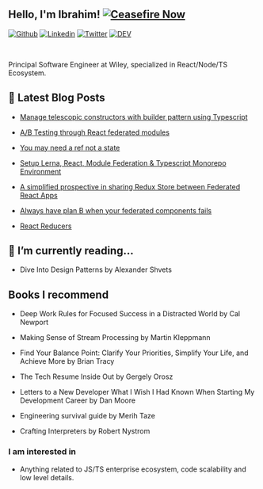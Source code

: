 <!-- Your title -->

## Hello, I'm Ibrahim! [![Ceasefire Now](https://badge.techforpalestine.org/default)](https://techforpalestine.org/learn-more)

[![Github](https://img.shields.io/badge/-Github-000?style=flat&logo=Github&logoColor=white)](https://github.com/ibrahimshamma99)
[![Linkedin](https://img.shields.io/badge/-LinkedIn-blue?style=flat&logo=Linkedin&logoColor=white)](https://www.linkedin.com/in/ibrahim-abushamma/)
[![Twitter](https://img.shields.io/badge/-Twitter-blue?style=flat&logo=Twitter&logoColor=white)](https://twitter.com/ibrahimtechlead)
[![DEV](https://img.shields.io/badge/-DEV-000?style=flat&logo=DEV&logoColor=white)](https://DEV.to/ibrahimshamma99)

&nbsp;

Principal Software Engineer at Wiley, specialized in React/Node/TS Ecosystem.

## 📝 Latest Blog Posts

- [Manage telescopic constructors with builder pattern using Typescript](https://dev.to/ibrahimshamma99/manage-telescopic-constructors-with-builder-pattern-using-typescript-di8)

- [A/B Testing through React federated modules](https://dev.to/ibrahimshamma99/ab-testing-through-react-federated-modules-4n73)

- [You may need a ref not a state](https://dev.to/ibrahimshamma99/you-may-need-a-ref-not-a-state-d24)

- [Setup Lerna, React, Module Federation & Typescript Monorepo Environment](https://dev.to/ibrahimshamma99/setup-lerna-react-module-federation-typescript-monorepo-environment-11c6)

- [A simplified prospective in sharing Redux Store between Federated React Apps](https://dev.to/ibrahimshamma99/a-simplified-prospective-in-sharing-redux-store-between-federated-react-apps-1kgm)

- [Always have plan B when your federated components fails](https://dev.to/ibrahimshamma99/always-have-plan-b-when-your-federated-component-fails-35di)

- [React Reducers](https://dev.to/ibrahimshamma99/react-type-ahead-native-reducers-l55)

## 🔭 I’m currently reading...

- Dive Into Design Patterns by Alexander Shvets

## Books I recommend

- Deep Work Rules for Focused Success in a Distracted World by Cal Newport

- Making Sense of Stream Processing by Martin Kleppmann

- Find Your Balance Point: Clarify Your Priorities, Simplify Your Life, and Achieve More by Brian Tracy

- The Tech Resume Inside Out by Gergely Orosz

- Letters to a New Developer What I Wish I Had Known When Starting My Development Career by Dan Moore

- Engineering survival guide by Merih Taze

- Crafting Interpreters by Robert Nystrom

### I am interested in

- Anything related to JS/TS enterprise ecosystem, code scalability and low level details.
